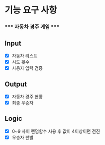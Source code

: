 # 기능 요구 사항
### *** 자동차 경주 게임 ***

## Input
- [x] 자동차 리스트
- [x] 시도 횟수
- [x] 사용자 입력 검증

## Output
- [x] 자동차 경주 현황
- [x] 최종 우승자

## Logic 
- [x] 0~9 사이 랜덤함수 사용 후 값이 4이상이면 전진
- [x] 우승자 판별
